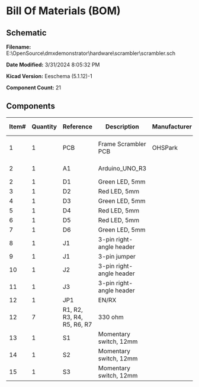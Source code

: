 
# Bill Of Materials (BOM)

## Schematic

**Filename:** E:\OpenSource\dmxdemonstrator\hardware\scrambler\scrambler.sch

**Date Modified:** 3/31/2024 8:05:32 PM

**Kicad Version:** Eeschema (5.1.12)-1

**Component Count:** 21

## Components

Item#|Quantity|Reference|Description|Manufacturer|Part Number|Datasheet|Notes
-----|--------|---------|-----------|------------|-----------|---------|-----
1|1|PCB|Frame Scrambler PCB|OHSPark|DMX-FS1, Rev 1.1||[Order](https://oshpark.com/shared_projects/A815QTi9)|
2|1|A1|Arduino_UNO_R3|||[Data Sheet](https://www.arduino.cc/en/Main/arduinoBoardUno)|
2|1|D1|Green LED, 5mm||||
3|1|D2|Red LED, 5mm||||
4|1|D3|Green LED, 5mm||||
5|1|D4|Red LED, 5mm||||
6|1|D5|Red LED, 5mm||||
7|1|D6|Green LED, 5mm||||
8|1|J1|3-pin right-angle header||||
9|1|J1|3-pin jumper||||
10|1|J2|3-pin right-angle header||||
11|1|J3|3-pin right-angle header||||
12|1|JP1|EN/RX||||
12|7|R1, R2, R3, R4, R5, R6, R7|330 ohm||||
13|1|S1|Momentary switch, 12mm||||
14|1|S2|Momentary switch, 12mm||||
15|1|S3|Momentary switch, 12mm||||
<!--BOMROW-->

